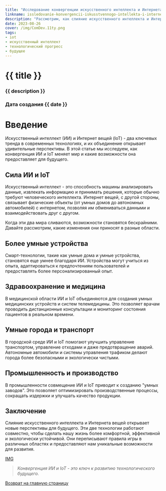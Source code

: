 ```yaml
---
title: "Исследование конвергенции искусственного интеллекта и Интернета вещей: открывая возможности будущего"
linkname: issledovanie-konvergencii-iskusstvennogo-intellekta-i-interneta-veshchey-otkryvaya-vozmozhnosti-budushchego
description: "Рассмотрим, как слияние искусственного интеллекта и Интернета вещей открывает новые горизонты для технологического будущего."
date: 2023-08-26
cover: /img/ComDev.11ty.png
tags:
- iot
- искусственный интеллект
- технологический прогресс
- будущее
---
```


# {{ title }}
### {{ description }}
### Дата создания {{ date }}

# Введение

Искусственный интеллект (ИИ) и Интернет вещей (IoT) - два ключевых тренда в современных технологиях, и их объединение открывает удивительные перспективы. В этой статье мы исследуем, как конвергенция ИИ и IoT меняет мир и какие возможности она предоставляет для будущего.

## Сила ИИ и IoT

Искусственный интеллект - это способность машины анализировать данные, извлекать информацию и принимать решения, которые обычно требуют человеческого интеллекта. Интернет вещей, с другой стороны, связывает физические объекты (от умных домов до автономных автомобилей) с интернетом, позволяя им обмениваться данными и взаимодействовать друг с другом.

Когда эти два мира сливаются, возможности становятся бескрайними. Давайте рассмотрим, какие изменения они приносят в разные области.

## Более умные устройства

Смарт-технологии, такие как умные дома и умные устройства, становятся еще умнее благодаря ИИ. Устройства могут учиться из опыта, адаптироваться к предпочтениям пользователей и предоставлять более персонализированный опыт.

## Здравоохранение и медицина

В медицинской области ИИ и IoT объединяются для создания умных медицинских устройств и систем телемедицины. Это позволяет врачам проводить дистанционные консультации и мониторинг состояния пациентов в реальном времени.

## Умные города и транспорт

В городской среде ИИ и IoT помогают улучшить управление транспортом, управление отходами и даже предотвращение аварий. Автономные автомобили и системы управления трафиком делают города более безопасными и экологически чистыми.

## Промышленность и производство

В промышленности совмещение ИИ и IoT приводит к созданию "умных заводов". Это позволяет оптимизировать производственные процессы, сокращать издержки и улучшать качество продукции.

## Заключение

Слияние искусственного интеллекта и Интернета вещей открывает новые перспективы для будущего. Эти две технологии работают совместно, чтобы сделать нашу жизнь более комфортной, эффективной и экологически устойчивой. Они переписывают правила игры в различных областях и предоставляют нам уникальные возможности для развития.

[IMG](/)
> *Конвергенция ИИ и IoT - это ключ к развитию технологического будущего.*

[Возврат на главную страницу](/)